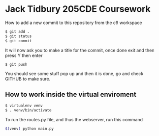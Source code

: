 # Jack Tidbury 205CDE Coursework

How to add a new commit to this repository from the c9 workspace

```sh
$ git add .
$ git status
$ git commit
```
It will now ask you to make a title for the commit, once done exit and then press Y then enter
```sh
$ git push
```
You should see some stuff pop up and then it is done, go and check GITHUB to make sure.

## How to work inside the virtual enviroment

```sh
$ virtualenv venv
$ . venv/bin/activate
```
To run the routes.py file, and thus the webserver, run this command
```sh
$(venv) python main.py
```
